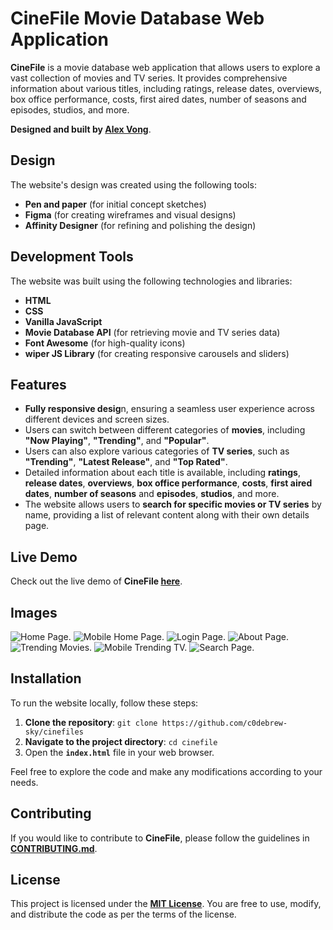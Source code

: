 # CineFile Movie Database Web Application

**CineFile** is a movie database web application that allows users to explore a vast collection of movies and TV series. It provides comprehensive information about various titles, including ratings, release dates, overviews, box office performance, costs, first aired dates, number of seasons and episodes, studios, and more.

**Designed and built by [Alex Vong](https://alexvong.dev)**.

## Design

The website's design was created using the following tools:

- **Pen and paper** (for initial concept sketches)
- **Figma** (for creating wireframes and visual designs)
- **Affinity Designer** (for refining and polishing the design)

## Development Tools

The website was built using the following technologies and libraries:

- **HTML**
- **CSS**
- **Vanilla JavaScript**
- **Movie Database API** (for retrieving movie and TV series data)
- **Font Awesome** (for high-quality icons)
- **wiper JS Library** (for creating responsive carousels and sliders)

## Features

- **Fully responsive desig**n, ensuring a seamless user experience across different devices and screen sizes.
- Users can switch between different categories of **movies**, including **"Now Playing"**, **"Trending"**, and **"Popular"**.
- Users can also explore various categories of **TV series**, such as **"Trending"**, **"Latest Release"**, and **"Top Rated"**.
- Detailed information about each title is available, including **ratings**, **release dates**, **overviews**, **box office performance**, **costs**, **first aired dates**, **number of seasons** and **episodes**, **studios**, and more.
- The website allows users to **search for specific movies or TV series** by name, providing a list of relevant content along with their own details page.

## Live Demo

Check out the live demo of **CineFile [here](https://alexvong.dev/modules/cinefiles)**.

## Images

![Home Page.](/images/home.png)
![Mobile Home Page.](/images/mobile.png)
![Login Page.](/images/login.png)
![About Page.](/images/about.png)
![Trending Movies.](/images/trending-movie.png)
![Mobile Trending TV.](/images/trending-tv.png)
![Search Page.](/images/search.png)

## Installation

To run the website locally, follow these steps:

1. **Clone the repository**: `git clone https://github.com/c0debrew-sky/cinefiles`
2. **Navigate to the project directory**: `cd cinefile`
3. Open the **`index.html`** file in your web browser.

Feel free to explore the code and make any modifications according to your needs.

## Contributing

If you would like to contribute to **CineFile**, please follow the guidelines in **[CONTRIBUTING.md](link-to-contributing.md)**.

## License

This project is licensed under the **[MIT License](link-to-license.md)**. You are free to use, modify, and distribute the code as per the terms of the license.
